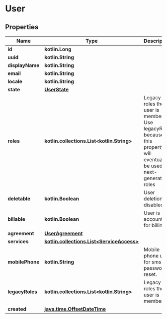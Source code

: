 
# User

## Properties
Name | Type | Description | Notes
------------ | ------------- | ------------- | -------------
**id** | **kotlin.Long** |  | 
**uuid** | **kotlin.String** |  | 
**displayName** | **kotlin.String** |  | 
**email** | **kotlin.String** |  | 
**locale** | **kotlin.String** |  | 
**state** | [**UserState**](UserState.md) |  | 
**roles** | **kotlin.collections.List&lt;kotlin.String&gt;** | Legacy roles the user is member of. Use legacyRole because this property will eventually be used for next-generation roles | 
**deletable** | **kotlin.Boolean** | User deletion is disabled. | 
**billable** | **kotlin.Boolean** | User is accounted for billing. | 
**agreement** | [**UserAgreement**](UserAgreement.md) |  | 
**services** | [**kotlin.collections.List&lt;ServiceAccess&gt;**](ServiceAccess.md) |  | 
**mobilePhone** | **kotlin.String** | Mobile phone used for sms password reset. |  [optional]
**legacyRoles** | **kotlin.collections.List&lt;kotlin.String&gt;** | Legacy roles the user is member of |  [optional]
**created** | [**java.time.OffsetDateTime**](java.time.OffsetDateTime.md) |  |  [optional]




